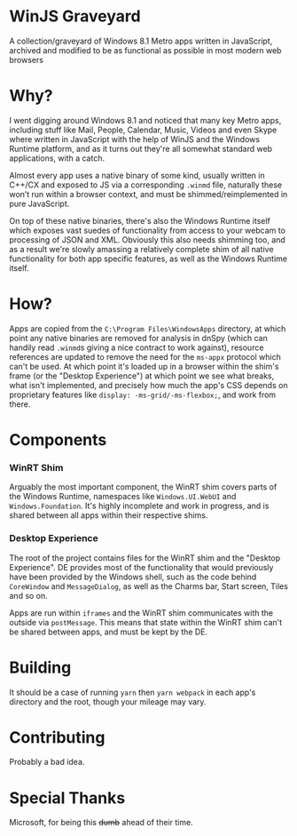# WinJS Graveyard
A collection/graveyard of Windows 8.1 Metro apps written in JavaScript, archived and modified to be as 
functional as possible in most modern web browsers

# Why?
I went digging around Windows 8.1 and noticed that many key Metro apps, including stuff like Mail, People, Calendar, Music, Videos 
and even Skype where written in JavaScript with the help of WinJS and the Windows Runtime platform, and as it turns out they're all
somewhat standard web applications, with a catch.

Almost every app uses a native binary of some kind, usually written in C++/CX and exposed to JS via a corresponding `.winmd` file,
naturally these won’t run within a browser context, and must be shimmed/reimplemented in pure JavaScript.

On top of these native binaries, there's also the Windows Runtime itself which exposes vast suedes of functionality from access to 
your webcam to processing of JSON and XML. Obviously this also needs shimming too, and as a result we're slowly amassing a relatively
complete shim of all native functionality for both app specific features, as well as the Windows Runtime itself.

# How?
Apps are copied from the `C:\Program Files\WindowsApps` directory, at which point any native binaries are removed for analysis in dnSpy
(which can handily read `.winmd`s giving a nice contract to work against), resource references are updated to remove the need for the
`ms-appx` protocol which can't be used. At which point it's loaded up in a browser within the shim's frame (or the "Desktop Experience")
at which point we see what breaks, what isn't implemented, and precisely how much the app's CSS depends on proprietary features like
`display: -ms-grid/-ms-flexbox;`, and work from there.

# Components
### WinRT Shim
Arguably the most important component, the WinRT shim covers parts of the Windows Runtime, namespaces like `Windows.UI.WebUI` and 
`Windows.Foundation`. It's highly incomplete and work in progress, and is shared between all apps within their respective shims.

### Desktop Experience
The root of the project contains files for the WinRT shim and the "Desktop Experience". DE provides most of the functionality that would
previously have been provided by the Windows shell, such as the code behind `CoreWindow` and `MessageDialog`, as well as the Charms bar,
Start screen, Tiles and so on.

Apps are run within `iframes` and the WinRT shim communicates with the outside via `postMessage`. This means that state within the WinRT
shim can't be shared between apps, and must be kept by the DE.

# Building
It should be a case of running `yarn` then `yarn webpack` in each app's directory and the root, though your mileage may vary.

# Contributing
Probably a bad idea.

# Special Thanks
Microsoft, for being this ~~dumb~~ ahead of their time.
